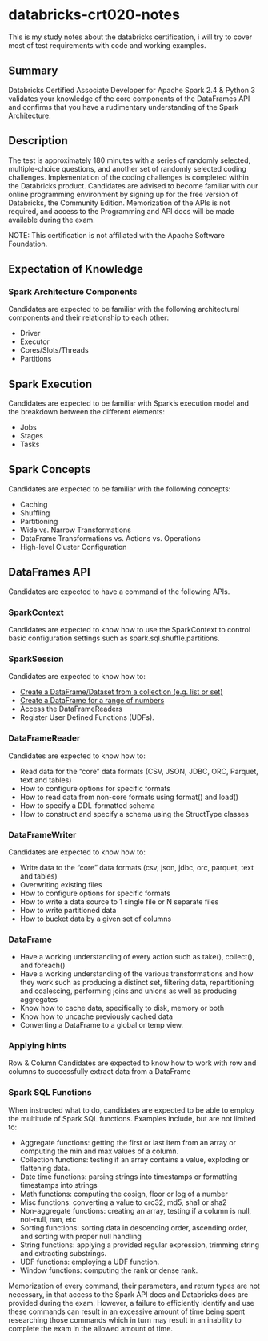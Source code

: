 # databricks-crt020-notes

This is my study notes about the databricks certification, i will try to cover most of test requirements with code and working examples.

## Summary

Databricks Certified Associate Developer for Apache Spark 2.4 & Python 3 validates your knowledge of the core components of the DataFrames API and confirms that you have a rudimentary understanding of the Spark Architecture.

## Description
The test is approximately 180 minutes with a series of randomly selected, multiple-choice questions, and another set of randomly selected coding challenges. Implementation of the coding challenges is completed within the Databricks product. Candidates are advised to become familiar with our online programming environment by signing up for the free version of Databricks, the Community Edition. Memorization of the APIs is not required, and access to the Programming and API docs will be made available during the exam.

NOTE: This certification is not affiliated with the Apache Software Foundation.

## Expectation of Knowledge
### Spark Architecture Components
Candidates are expected to be familiar with the following architectural components and their relationship to each other:

* Driver
* Executor
* Cores/Slots/Threads
* Partitions
## Spark Execution
Candidates are expected to be familiar with Spark’s execution model and the breakdown between the different elements:

* Jobs
* Stages
* Tasks
## Spark Concepts
Candidates are expected to be familiar with the following concepts:

* Caching
* Shuffling
* Partitioning
* Wide vs. Narrow Transformations
* DataFrame Transformations vs. Actions vs. Operations
* High-level Cluster Configuration
## DataFrames API
Candidates are expected to have a command of the following APIs.

### SparkContext
Candidates are expected to know how to use the SparkContext to control basic configuration settings such as spark.sql.shuffle.partitions.

### SparkSession
Candidates are expected to know how to:

* [Create a DataFrame/Dataset from a collection (e.g. list or set)](https://github.com/leandrohmvieira/databricks-crt020-notes/blob/master/notebooks/creating_dataframes.ipynb)
* [Create a DataFrame for a range of numbers](https://github.com/leandrohmvieira/databricks-crt020-notes/blob/master/notebooks/creating_dataframes.ipynb)
* Access the DataFrameReaders
* Register User Defined Functions (UDFs).
### DataFrameReader
Candidates are expected to know how to:

* Read data for the “core” data formats (CSV, JSON, JDBC, ORC, Parquet, text and tables)
* How to configure options for specific formats
* How to read data from non-core formats using format() and load()
* How to specify a DDL-formatted schema
* How to construct and specify a schema using the StructType classes
### DataFrameWriter
Candidates are expected to know how to:

* Write data to the “core” data formats (csv, json, jdbc, orc, parquet, text and tables)
* Overwriting existing files
* How to configure options for specific formats
* How to write a data source to 1 single file or N separate files
* How to write partitioned data
* How to bucket data by a given set of columns
### DataFrame
* Have a working understanding of every action such as take(), collect(), and foreach()
* Have a working understanding of the various transformations and how they work such as producing a distinct set, filtering data, repartitioning and coalescing, performing joins and unions as well as producing aggregates
* Know how to cache data, specifically to disk, memory or both
* Know how to uncache previously cached data
* Converting a DataFrame to a global or temp view.

### Applying hints
Row & Column
Candidates are expected to know how to work with row and columns to successfully extract data from a DataFrame

### Spark SQL Functions
When instructed what to do, candidates are expected to be able to employ the multitude of Spark SQL functions. Examples include, but are not limited to:

* Aggregate functions: getting the first or last item from an array or computing the min and max values of a column.
* Collection functions: testing if an array contains a value, exploding or flattening data.
* Date time functions: parsing strings into timestamps or formatting timestamps into strings
* Math functions: computing the cosign, floor or log of a number
* Misc functions: converting a value to crc32, md5, sha1 or sha2
* Non-aggregate functions: creating an array, testing if a column is null, not-null, nan, etc
* Sorting functions: sorting data in descending order, ascending order, and sorting with proper null handling
* String functions: applying a provided regular expression, trimming string and extracting substrings.
* UDF functions: employing a UDF function.
* Window functions: computing the rank or dense rank.

Memorization of every command, their parameters, and return types are not necessary, in that access to the Spark API docs and Databricks docs are provided during the exam. However, a failure to efficiently identify and use these commands can result in an excessive amount of time being spent researching those commands which in turn may result in an inability to complete the exam in the allowed amount of time.
